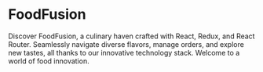 # FoodFusion
Discover FoodFusion, a culinary haven crafted with React, Redux, and React Router. Seamlessly navigate diverse flavors, manage orders, and explore new tastes, all thanks to our innovative technology stack. Welcome to a world of food innovation.

